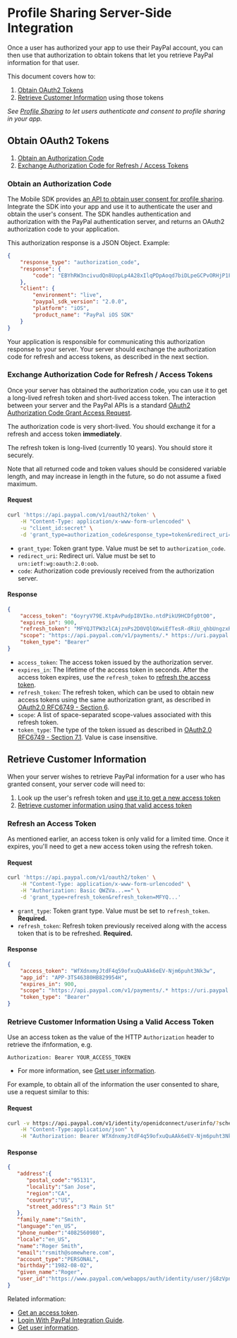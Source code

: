 Profile Sharing Server-Side Integration
=======================================

Once a user has authorized your app to use their PayPal account, you can then use that authorization to obtain tokens that let you retrieve PayPal information for that user.

This document covers how to:

1. [Obtain OAuth2 Tokens](#obtain-oauth2-tokens)
2. [Retrieve Customer Information](#retrieve-customer-information) using those tokens

_See [Profile Sharing](profile_sharing_mobile.md) to let users authenticate and consent to profile sharing in your app._


Obtain OAuth2 Tokens
--------------------

1. [Obtain an Authorization Code](#obtain-an-authorization-code)
2. [Exchange Authorization Code for Refresh / Access Tokens](#exchange-authorization-code-for-refresh--access-tokens)

### Obtain an Authorization Code

The Mobile SDK provides [an API to obtain user consent for profile sharing](profile_sharing_mobile.md). Integrate the SDK into your app and use it to authenticate the user and obtain the user's consent. The SDK handles authentication and authorization with the PayPal authentication server, and returns an OAuth2 authorization code to your application.

This authorization response is a JSON Object. Example:

```json
{
    "response_type": "authorization_code",
    "response": {
        "code": "EBYhRW3ncivudQn8UopLp4A28xIlqPDpAoqd7biDLpeGCPvORHjP1Fh4CbFPgKMGCHejdDwe9w1uDWnjPCp1lkaFBjVmjvjpFtnr6z1YeBbmfZYqa9faQT_71dmgZhMIFVkbi4yO7hk0LBHXt_wtdsw",
    },
    "client": {
        "environment": "live",
        "paypal_sdk_version": "2.0.0",
        "platform": "iOS",
        "product_name": "PayPal iOS SDK"
    }
}
```

Your application is responsible for communicating this authorization response to your server. Your server should exchange the authorization code for refresh and access tokens, as described in the next section.


### Exchange Authorization Code for Refresh / Access Tokens

Once your server has obtained the authorization code, you can use it to get a long-lived refresh token and short-lived access token. The interaction between your server and the PayPal APIs is a standard [OAuth2 Authorization Code Grant Access Request](http://tools.ietf.org/html/rfc6749#section-4.1.3).

The authorization code is very short-lived. You should exchange it for a refresh and access token **immediately**.

The refresh token is long-lived (currently 10 years). You should store it securely.

Note that all returned code and token values should be considered variable length, and may increase in length in the future, so do not assume a fixed maximum.


#### Request

```bash
curl 'https://api.paypal.com/v1/oauth2/token' \
    -H "Content-Type: application/x-www-form-urlencoded" \
    -u "client_id:secret" \
    -d 'grant_type=authorization_code&response_type=token&redirect_uri=urn:ietf:wg:oauth:2.0:oob&code=EBYhRW3ncivudQn8UopLp4A28...'
```

* `grant_type`: Token grant type. Value must be set to `authorization_code`.
* `redirect_uri`: Redirect uri. Value must be set to `urn:ietf:wg:oauth:2.0:oob`.
* `code`: Authorization code previously received from the authorization server.

#### Response

```JSON
{
    "access_token": "6oyryV79E.KtpAvPudpI8VIko.ntdPikU9HCDfg0tO0",
    "expires_in": 900,
    "refresh_token": "MFYQJTPW3zlCAjznPs2D0VQlQXwiEfTesR-dRiU_qhbUngzxR3NmeBxqKELcmGtSI739R-awwvOyGVO1LJbowy7n8Ul3vsf5HQDTCzUlDylqBvW0",
    "scope": "https://api.paypal.com/v1/payments/.* https://uri.paypal.com/services/payments/futurepayments",
    "token_type": "Bearer"
}
```

* `access_token`: The access token issued by the authorization server.
* `expires_in`: The lifetime of the access token in seconds. After the access token expires, use the `refresh_token` to [refresh the access token](#refresh-an-access-token).
* `refresh_token`: The refresh token, which can be used to obtain new access tokens using the same authorization grant, as described in [OAuth2.0 RFC6749 - Section 6](http://tools.ietf.org/html/rfc6749#section-6).
* `scope`: A list of space-separated scope-values associated with this refresh token.
* `token_type`: The type of the token issued as described in [OAuth2.0 RFC6749 - Section 7.1](http://tools.ietf.org/html/rfc6749#section-7.1). Value is case insensitive.


Retrieve Customer Information
-----------------------------

When your server wishes to retrieve PayPal information for a user who has granted consent, your server code will need to:

1. Look up the user's refresh token and [use it to get a new access token](#refresh-an-access-token)
2. [Retrieve customer information using that valid access token](#retrieve-customer-information-using-a-valid-access-token)

### Refresh an Access Token

As mentioned earlier, an access token is only valid for a limited time. Once it expires, you'll need to get a new access token using the refresh token.

#### Request

```bash
curl 'https://api.paypal.com/v1/oauth2/token' \
    -H "Content-Type: application/x-www-form-urlencoded" \
    -H "Authorization: Basic QWZVa...==" \
    -d 'grant_type=refresh_token&refresh_token=MFYQ...'
```

* `grant_type`: Token grant type. Value must be set to `refresh_token`. **Required.**
* `refresh_token`: Refresh token previously received along with the access token that is to be refreshed. **Required.**

#### Response

```JSON
{
    "access_token": "WfXdnxmyJtdF4q59ofxuQuAAk6eEV-Njm6puht3Nk3w",
    "app_id": "APP-3TS46380HB829954H",
    "expires_in": 900,
    "scope": "https://api.paypal.com/v1/payments/.* https://uri.paypal.com/services/payments/futurepayments",
    "token_type": "Bearer"
}
```


### Retrieve Customer Information Using a Valid Access Token

Use an access token as the value of the HTTP `Authorization` header to retrieve the ifnformation, e.g.

```
Authorization: Bearer YOUR_ACCESS_TOKEN
```

* For more information, see [Get user information](https://developer.paypal.com/docs/api/#get-user-information).

For example, to obtain all of the information the user consented to share, use a request similar to this:

#### Request

```bash
curl -v https://api.paypal.com/v1/identity/openidconnect/userinfo/?schema=openid \
    -H "Content-Type:application/json" \
    -H "Authorization: Bearer WfXdnxmyJtdF4q59ofxuQuAAk6eEV-Njm6puht3Nk3w"
```

#### Response

```JSON
{  
   "address":{  
      "postal_code":"95131",
      "locality":"San Jose",
      "region":"CA",
      "country":"US",
      "street_address":"3 Main St"
   },
   "family_name":"Smith",
   "language":"en_US",
   "phone_number":"4082560980",
   "locale":"en_US",
   "name":"Roger Smith",
   "email":"rsmith@somewhere.com",
   "account_type":"PERSONAL",
   "birthday":"1982-08-02",
   "given_name":"Roger",
   "user_id":"https://www.paypal.com/webapps/auth/identity/user/jG8zVpn2toXCPmzNffW1WTRLA2KOhPXYybeTM9p3ct0"
}
```


Related information:

- [Get an access token](https://developer.paypal.com/webapps/developer/docs/integration/direct/make-your-first-call/#get-an-access-token).
- [Login With PayPal Integration Guide](https://developer.paypal.com/docs/integration/direct/identity/log-in-with-paypal/).
- [Get user information](https://developer.paypal.com/docs/api/#get-user-information).